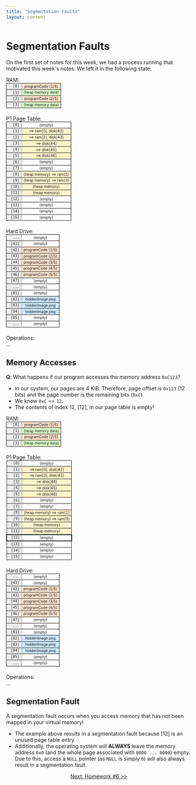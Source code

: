```yaml
---
title: "Segmentation Faults"
layout: content
---
```


<style>
.pageTable {
  margin: 0px auto;
  margin-bottom: 20px;
  font-size: 10px;
  text-align: center;
  background-color: transparent;
  width: 100%;
}

.pageTable tr {
  border: solid 1px black;
}

.pageTable tr.new {
  border: solid 2px black;
}


.pageTable tr td:first-of-type {
  border-right: solid 1px #888;
  background-color: #eee;
  font-family: monospace;
  width: 30px;
  text-align: right;
}

.pageTable .disk {
  background-color: hsla(26, 100%, 90%, 1);
}

.pageTable .disk2 {
  background-color: hsla(206, 100%, 90%, 1);
}

.pageTable .pt {
  background-color: hsla(46, 100%, 90%, 1);
}


.pageTable .heap {
  background-color: hsla(100, 100%, 90%, 1);
}
</style>

# Segmentation Faults

On the first set of notes for this week, we had a process running that motivated this week's notes.  We left it in the following state:

<div class="row">
  <div class="col-3">
    RAM:
    <table class="pageTable">
      <tr><td>[0]</td><td class="disk">programCode (1/5)</td></tr>
      <tr><td>[1]</td><td class="heap">(heap memory data)</td></tr>
      <tr><td>[2]</td><td class="disk">programCode (2/5)</td></tr>
      <tr><td>[3]</td><td class="heap">(heap memory data)</td></tr>
    </table>
  </div>

  <div class="col-3">
    P1 Page Table:
    <table class="pageTable">
      <tr><td>[0]</td><td>(empty)</td></tr>
      <tr><td>[1]</td><td class="pt">==> ram[0], disk[42]</td></tr>
      <tr><td>[2]</td><td class="pt">==> ram[2], disk[43]</td></tr>
      <tr><td>[3]</td><td class="pt">==> disk[44]</td></tr>
      <tr><td>[4]</td><td class="pt">==> disk[45]</td></tr>
      <tr><td>[5]</td><td class="pt">==> disk[46]</td></tr>
      <tr><td>[6]</td><td>(empty)</td></tr>
      <tr><td>[7]</td><td>(empty)</td></tr>
      <tr><td>[8]</td><td class="pt">(heap memory) ==> ram[1]</td></tr>
      <tr><td>[9]</td><td class="pt">(heap memory) ==> ram[3]</td></tr>
      <tr><td>[10]</td><td class="pt">(heap memory)</td></tr>
      <tr><td>[11]</td><td class="pt">(heap memory)</td></tr>
      <tr><td>[12]</td><td>(empty)</td></tr>
      <tr><td>[13]</td><td>(empty)</td></tr>
      <tr><td>[14]</td><td>(empty)</td></tr>
      <tr><td>[15]</td><td>(empty)</td></tr>
    </table>
  </div>

  <div class="col-3">
    Hard Drive:
    <table class="pageTable">
      <tr><td>...</td><td>(empty)</td></tr>
      <tr><td>[41]</td><td>(empty)</td></tr>
      <tr><td>[42]</td><td class="disk">programCode (1/5)</td></tr>
      <tr><td>[43]</td><td class="disk">programCode (2/5)</td></tr>
      <tr><td>[44]</td><td class="disk">programCode (3/5)</td></tr>
      <tr><td>[45]</td><td class="disk">programCode (4/5)</td></tr>
      <tr><td>[46]</td><td class="disk">programCode (5/5)</td></tr>
      <tr><td>[47]</td><td>(empty)</td></tr>
      <tr><td>...</td><td>(empty)</td></tr>
      <tr><td>[81]</td><td>(empty)</td></tr>
      <tr><td>[82]</td><td class="disk2">hiddenImage.png</td></tr>
      <tr><td>[83]</td><td class="disk2">hiddenImage.png</td></tr>
      <tr><td>[84]</td><td class="disk2">hiddenImage.png</td></tr>
      <tr><td>[85]</td><td>(empty)</td></tr>
      <tr><td>...</td><td>(empty)</td></tr>
    </table>
  </div>

  <div class="col-3">
    Operations:<br>
    ...
    
  </div>
</div>


## Memory Accesses

**Q**: What happens if our program accesses the memory address `0xC123`?

- In our system, our pages are 4 KiB.  Therefore, page offset is `0x123` (12 bits) and the page number is the remaining bits (`0xC`).
- We know `0xC` == `12`.
- The contents of index 12, [12], in our page table is empty!


<div class="row">
  <div class="col-3">
    RAM:
    <table class="pageTable">
      <tr><td>[0]</td><td class="disk">programCode (1/5)</td></tr>
      <tr><td>[1]</td><td class="heap">(heap memory data)</td></tr>
      <tr><td>[2]</td><td class="disk">programCode (2/5)</td></tr>
      <tr><td>[3]</td><td class="heap">(heap memory data)</td></tr>
    </table>
  </div>

  <div class="col-3">
    P1 Page Table:
    <table class="pageTable">
      <tr><td>[0]</td><td>(empty)</td></tr>
      <tr><td>[1]</td><td class="pt">==> ram[0], disk[42]</td></tr>
      <tr><td>[2]</td><td class="pt">==> ram[2], disk[43]</td></tr>
      <tr><td>[3]</td><td class="pt">==> disk[44]</td></tr>
      <tr><td>[4]</td><td class="pt">==> disk[45]</td></tr>
      <tr><td>[5]</td><td class="pt">==> disk[46]</td></tr>
      <tr><td>[6]</td><td>(empty)</td></tr>
      <tr><td>[7]</td><td>(empty)</td></tr>
      <tr><td>[8]</td><td class="pt">(heap memory) ==> ram[1]</td></tr>
      <tr><td>[9]</td><td class="pt">(heap memory) ==> ram[3]</td></tr>
      <tr><td>[10]</td><td class="pt">(heap memory)</td></tr>
      <tr><td>[11]</td><td class="pt">(heap memory)</td></tr>
      <tr class="new"><td>[12]</td><td>(empty)</td></tr>
      <tr><td>[13]</td><td>(empty)</td></tr>
      <tr><td>[14]</td><td>(empty)</td></tr>
      <tr><td>[15]</td><td>(empty)</td></tr>
    </table>
  </div>

  <div class="col-3">
    Hard Drive:
    <table class="pageTable">
      <tr><td>...</td><td>(empty)</td></tr>
      <tr><td>[41]</td><td>(empty)</td></tr>
      <tr><td>[42]</td><td class="disk">programCode (1/5)</td></tr>
      <tr><td>[43]</td><td class="disk">programCode (2/5)</td></tr>
      <tr><td>[44]</td><td class="disk">programCode (3/5)</td></tr>
      <tr><td>[45]</td><td class="disk">programCode (4/5)</td></tr>
      <tr><td>[46]</td><td class="disk">programCode (5/5)</td></tr>
      <tr><td>[47]</td><td>(empty)</td></tr>
      <tr><td>...</td><td>(empty)</td></tr>
      <tr><td>[81]</td><td>(empty)</td></tr>
      <tr><td>[82]</td><td class="disk2">hiddenImage.png</td></tr>
      <tr><td>[83]</td><td class="disk2">hiddenImage.png</td></tr>
      <tr><td>[84]</td><td class="disk2">hiddenImage.png</td></tr>
      <tr><td>[85]</td><td>(empty)</td></tr>
      <tr><td>...</td><td>(empty)</td></tr>
    </table>
  </div>

  <div class="col-3">
    Operations:<br>
    ...
    
  </div>
</div>


## Segmentation Fault

A segmentation fault occurs when you access memory that has not been mapped in your virtual memory!

- The example above results in a segmentation fault because [12] is an unused page table entry.
- Additionally, the operating system will **ALWAYS** leave the memory address `0x0` (and the whole page associated with `0000 ... 0000`) empty.  Due to this, access a `NULL` pointer (as `NULL` is simply `0`) will also always result in a segmentation fault.


<div style="text-align: center">
  <a href="/cs240/sp2021/homeworks/hw6/" class="btn btn-primary">
    Next: Homework #6 &gt;&gt;
  </a>
</div>
